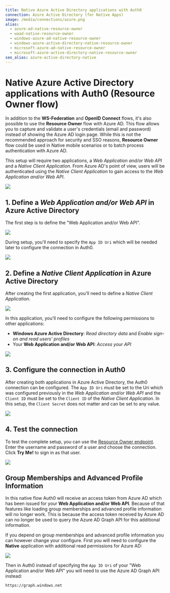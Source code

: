 ```yaml
---
title: Native Azure Active Directory applications with Auth0
connection: Azure Active Directory (for Native Apps)
image: /media/connections/azure.png
alias:
  - azure-ad-native-resource-owner
  - waad-native-resource-owner
  - windows-azure-ad-native-resource-owner
  - windows-azure-active-directory-native-resource-owner
  - microsoft-azure-ad-native-resource-owner
  - microsoft-azure-active-directory-native-resource-owner
seo_alias: azure-active-directory-native
---
```


# Native Azure Active Directory applications with Auth0 (Resource Owner flow)

In addition to the **WS-Federation** and **OpenID Connect** flows, it's also possible to use the **Resource Owner** flow with Azure AD. This flow allows you to capture and validate a user's credentials (email and password) instead of showing the Azure AD login page. While this is not the recommended approach for security and SSO reasons, **Resource Owner** flow could be used in Native mobile scenarios or to batch process authentication with Azure AD.

This setup will require two applications, a *Web Application and/or Web API* and a *Native Client Application*. From Azure AD's point of view, users will be authenticated using the *Native Client Application* to gain access to the *Web Application and/or Web API*.

![](/media/articles/connections/enterprise/azure-active-directory/azure-ad-native-app.png)

## 1. Define a *Web Application and/or Web API* in Azure Active Directory

The first step is to define the "Web Application and/or Web API".

![](/media/articles/connections/enterprise/azure-active-directory/azure-active-directory-new-api.png)

During setup, you'll need to specify the `App ID Uri` which will be needed later to configure the connection in Auth0.

![](/media/articles/connections/enterprise/azure-active-directory/azure-active-directory-new-api-properties.png)

## 2. Define a *Native Client Application* in Azure Active Directory

After creating the first application, you'll need to define a *Native Client Application*.

![](/media/articles/connections/enterprise/azure-active-directory/azure-active-directory-new-native-app.png)

In this application, you'll need to configure the following permissions to other applications:

 - **Windows Azure Active Directory**: *Read directory data* and *Enable sign-on and read users' profiles*
 - Your **Web Application and/or Web API**: *Access your API*

![](/media/articles/connections/enterprise/azure-active-directory/azure-active-directory-native-app-permissions.png)

## 3. Configure the connection in Auth0

After creating both applications in Azure Active Directory, the Auth0 connection can be configured. The `App ID Uri` must be set to the Uri which was configured previously in the *Web Application and/or Web API* and the `Client ID` must be set to the `Client ID` of the *Native Client Application*. In this setup, the `Client Secret` does not matter and can be set to any value.

![](/media/articles/connections/enterprise/azure-active-directory/azure-active-directory-create-native-connection.png)

## 4. Test the connection

To test the complete setup, you can use the [Resource Owner endpoint](/auth-api#!#post--oauth-ro). Enter the username and password of a user and choose the connection. Click **Try Me!** to sign in as that user.

![](/media/articles/connections/enterprise/azure-active-directory/azure-active-directory-login.png)

## Group Memberships and Advanced Profile Information

In this native flow Auth0 will receive an access token from Azure AD which has been issued for your **Web Application and/or Web API**. Because of that features like loading group memberships and advanced profile information will no longer work. This is because the access token received by Azure AD can no longer be used to query the Azure AD Graph API for this additional information.

If you depend on group memberships and advanced profile information you can however change your configure. First you will need to configure the **Native** application with additional read permissions for Azure AD:

![](/media/articles/connections/enterprise/azure-active-directory/azure-ad-native-permissions.png)

Then in Auth0 instead of specifying the `App ID Uri` of your "Web Application and/or Web API" you will need to use the Azure AD Graph API instead:

```
https://graph.windows.net
```
